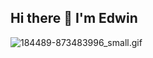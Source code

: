 ## Hi there 👋 I'm Edwin

![184489-873483996_small.gif](https://github.com/tu-usuario/tu-repositorio/blob/main/184489-873483996_small.gif)






